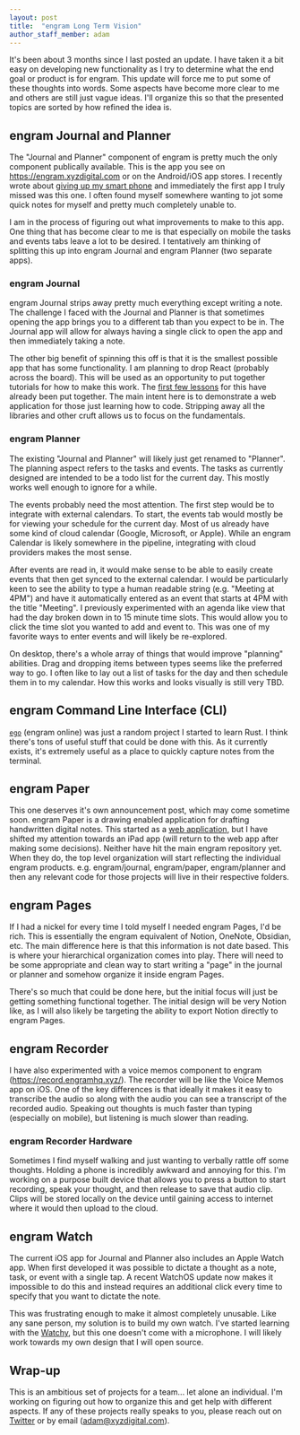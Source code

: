 ```yaml
---
layout: post
title:  "engram Long Term Vision"
author_staff_member: adam
---
```


It's been about 3 months since I last posted an update.  I have taken it a bit easy on developing new functionality as I try to determine what the end goal or product is for engram.  This update will force me to put some of these thoughts into words.  Some aspects have become more clear to me and others are still just vague ideas.  I'll organize this so that the presented topics are sorted by how refined the idea is.  

## engram Journal and Planner

The "Journal and Planner" component of engram is pretty much the only component publically available.  This is the app you see on https://engram.xyzdigital.com or on the Android/iOS app stores.  I recently wrote about [giving up my smart phone](https://devtails.xyz/breaking-up-with-apple) and immediately the first app I truly missed was this one.  I often found myself somewhere wanting to jot some quick notes for myself and pretty much completely unable to. 

I am in the process of figuring out what improvements to make to this app.  One thing that has become clear to me is that especially on mobile the tasks and events tabs leave a lot to be desired.  I tentatively am thinking of splitting this up into engram Journal and engram Planner (two separate apps).

### engram Journal

engram Journal strips away pretty much everything except writing a note.  The challenge I faced with the Journal and Planner is that sometimes opening the app brings you to a different tab than you expect to be in.  The Journal app will allow for always having a single click to open the app and then immediately taking a note.  

The other big benefit of spinning this off is that it is the smallest possible app that has some functionality.  I am planning to drop React (probably across the board).  This will be used as an opportunity to put together tutorials for how to make this work.  The [first few lessons](https://devtails.xyz/tags/learntocode) for this have already been put together.  The main intent here is to demonstrate a web application for those just learning how to code.  Stripping away all the libraries and other cruft allows us to focus on the fundamentals.

### engram Planner

The existing "Journal and Planner" will likely just get renamed to "Planner".  The planning aspect refers to the tasks and events.  The tasks as currently designed are intended to be a todo list for the current day. This mostly works well enough to ignore for a while.  

The events probably need the most attention.  The first step would be to integrate with external calendars.  To start, the events tab would mostly be for viewing your schedule for the current day.  Most of us already have some kind of cloud calendar (Google, Microsoft, or Apple).  While an engram Calendar is likely somewhere in the pipeline, integrating with cloud providers makes the most sense.

After events are read in, it would make sense to be able to easily create events that then get synced to the external calendar.  I would be particularly keen to see the ability to type a human readable string (e.g. "Meeting at 4PM") and have it automatically entered as an event that starts at 4PM with the title "Meeting".  I previously experimented with an agenda like view that had the day broken down in to 15 minute time slots.  This would allow you to click the time slot you wanted to add and event to.  This was one of my favorite ways to enter events and will likely be re-explored.

On desktop, there's a whole array of things that would improve "planning" abilities.  Drag and dropping items between types seems like the preferred way to go.  I often like to lay out a list of tasks for the day and then schedule them in to my calendar.  How this works and looks visually is still very TBD.

## engram Command Line Interface (CLI)

[`ego`](https://github.com/adamjberg/engram/tree/main/clients/cli/ego) (engram online) was just a random project I started to learn Rust.  I think there's tons of useful stuff that could be done with this.  As it currently exists, it's extremely useful as a place to quickly capture notes from the terminal.

## engram Paper

This one deserves it's own announcement post, which may come sometime soon.  engram Paper is a drawing enabled application for drafting handwritten digital notes. This started as a [web application](https://paper.engramhq.xyz/), but I have shifted my attention towards an iPad app (will return to the web app after making some decisions).  Neither have hit the main engram repository yet.  When they do, the top level organization will start reflecting the individual engram products.  e.g. engram/journal, engram/paper, engram/planner and then any relevant code for those projects will live in their respective folders.

## engram Pages

If I had a nickel for every time I told myself I needed engram Pages, I'd be rich.  This is essentially the engram equivalent of Notion, OneNote, Obsidian, etc. The main difference here is that this information is not date based.  This is where your hierarchical organization comes into play.  There will need to be some appropriate and clean way to start writing a "page" in the journal or planner and somehow organize it inside engram Pages.

There's so much that could be done here, but the initial focus will just be getting something functional together. The initial design will be very Notion like, as I will also likely be targeting the ability to export Notion directly to engram Pages.  

## engram Recorder

I have also experimented with a voice memos component to engram (https://record.engramhq.xyz/).  The recorder will be like the Voice Memos app on iOS.  One of the key differences is that ideally it makes it easy to transcribe the audio so along with the audio you can see a transcript of the recorded audio.  Speaking out thoughts is much faster than typing (especially on mobile), but listening is much slower than reading.  

### engram Recorder Hardware

Sometimes I find myself walking and just wanting to verbally rattle off some thoughts.  Holding a phone is incredibly awkward and annoying for this.  I'm working on a purpose built device that allows you to press a button to start recording, speak your thought, and then release to save that audio clip.  Clips will be stored locally on the device until gaining access to internet where it would then upload to the cloud.

## engram Watch

The current iOS app for Journal and Planner also includes an Apple Watch app.  When first developed it was possible to dictate a thought as a note, task, or event with a single tap.  A recent WatchOS update now makes it impossible to do this and instead requires an additional click every time to specify that you want to dictate the note.  

This was frustrating enough to make it almost completely unusable.  Like any sane person, my solution is to build my own watch.  I've started learning with the [Watchy](https://watchy.sqfmi.com/), but this one doesn't come with a microphone.  I will likely work towards my own design that I will open source.  

## Wrap-up

This is an ambitious set of projects for a team... let alone an individual. I'm working on figuring out how to organize this and get help with different aspects.  If any of these projects really speaks to you, please reach out on [Twitter](https://twitter.com/devtails) or by email (adam@xyzdigital.com).